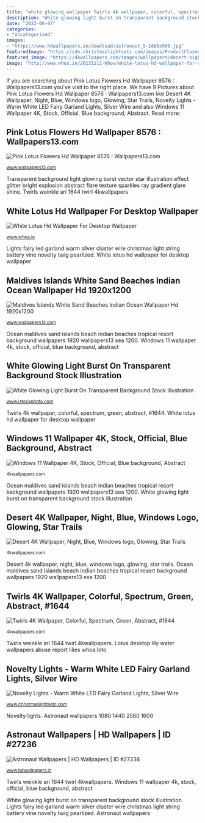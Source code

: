 ```yaml
---
title: "white glowing wallpaper Twirls 4k wallpaper, colorful, spectrum, green, abstract, #1644"
description: "White glowing light burst on transparent background stock illustration"
date: "2022-06-07"
categories:
- "Uncategorized"
images:
- "https://www.hdwallpapers.in/download/astronaut_5-1600x900.jpg"
featuredImage: "https://cdn.christmaslightsetc.com/images/ProductCloseup/52487/warm-white-LED-Cluster-Fairy-Vine-Lights-8087.jpg"
featured_image: "https://4kwallpapers.com/images/wallpapers/desert-night-blue-windows-logo-glowing-star-trails-1920x1080-2552.jpg"
image: "http://www.whoa.in/20131111-Whoa/white-lotus-hd-wallpaper-for-desktop-wallpaper.jpg"
---
```


If you are searching about Pink Lotus Flowers Hd Wallpaper 8576 : Wallpapers13.com you've visit to the right place. We have 9 Pictures about Pink Lotus Flowers Hd Wallpaper 8576 : Wallpapers13.com like Desert 4K Wallpaper, Night, Blue, Windows logo, Glowing, Star Trails, Novelty Lights - Warm White LED Fairy Garland Lights, Silver Wire and also Windows 11 Wallpaper 4K, Stock, Official, Blue background, Abstract. Read more:

## Pink Lotus Flowers Hd Wallpaper 8576 : Wallpapers13.com

![Pink Lotus Flowers Hd Wallpaper 8576 : Wallpapers13.com](http://www.wallpapers13.com/wp-content/uploads/2015/12/Pink-lotus-flowers-HD-wallpaper-8576-1440x900.jpg "Maldives islands white sand beaches indian ocean wallpaper hd 1920x1200")

<small>www.wallpapers13.com</small>

Transparent background light glowing burst vector star illustration effect glitter bright explosion abstract flare texture sparkles ray gradient glare shine. Twirls weinkle ari 1644 twirl 4kwallpapers

## White Lotus Hd Wallpaper For Desktop Wallpaper

![White Lotus Hd Wallpaper For Desktop Wallpaper](http://www.whoa.in/20131111-Whoa/white-lotus-hd-wallpaper-for-desktop-wallpaper.jpg "Lotus flowers pink flower blossom 1930s wallpapers13 plants open feminism light water floral lily body meaning asian very authors")

<small>www.whoa.in</small>

Lights fairy led garland warm silver cluster wire christmas light string battery vine novelty twig pearlized. White lotus hd wallpaper for desktop wallpaper

## Maldives Islands White Sand Beaches Indian Ocean Wallpaper Hd 1920x1200

![Maldives Islands White Sand Beaches Indian Ocean Wallpaper Hd 1920x1200](https://www.wallpapers13.com/wp-content/uploads/2017/10/Maldives-islands-white-sand-beaches-Indian-Ocean-Wallpaper-HD-1920x1200-1680x1050.jpg "Transparent background light glowing burst vector star illustration effect glitter bright explosion abstract flare texture sparkles ray gradient glare shine")

<small>www.wallpapers13.com</small>

Ocean maldives sand islands beach indian beaches tropical resort background wallpapers 1920 wallpapers13 sea 1200. Windows 11 wallpaper 4k, stock, official, blue background, abstract

## White Glowing Light Burst On Transparent Background Stock Illustration

![White Glowing Light Burst On Transparent Background Stock Illustration](https://media.istockphoto.com/vectors/white-glowing-light-burst-on-transparent-background-vector-id532397448 "Pink lotus flowers hd wallpaper 8576 : wallpapers13.com")

<small>www.istockphoto.com</small>

Twirls 4k wallpaper, colorful, spectrum, green, abstract, #1644. White lotus hd wallpaper for desktop wallpaper

## Windows 11 Wallpaper 4K, Stock, Official, Blue Background, Abstract

![Windows 11 Wallpaper 4K, Stock, Official, Blue background, Abstract](https://4kwallpapers.com/images/wallpapers/windows-11-stock-official-blue-background-abstract-2732x2732-5768.jpg "Novelty lights")

<small>4kwallpapers.com</small>

Ocean maldives sand islands beach indian beaches tropical resort background wallpapers 1920 wallpapers13 sea 1200. White glowing light burst on transparent background stock illustration

## Desert 4K Wallpaper, Night, Blue, Windows Logo, Glowing, Star Trails

![Desert 4K Wallpaper, Night, Blue, Windows logo, Glowing, Star Trails](https://4kwallpapers.com/images/wallpapers/desert-night-blue-windows-logo-glowing-star-trails-1920x1080-2552.jpg "Maldives islands white sand beaches indian ocean wallpaper hd 1920x1200")

<small>4kwallpapers.com</small>

Desert 4k wallpaper, night, blue, windows logo, glowing, star trails. Ocean maldives sand islands beach indian beaches tropical resort background wallpapers 1920 wallpapers13 sea 1200

## Twirls 4K Wallpaper, Colorful, Spectrum, Green, Abstract, #1644

![Twirls 4K Wallpaper, Colorful, Spectrum, Green, Abstract, #1644](http://4kwallpapers.com/images/walls/thumbs_3t/1644.jpg "Ocean maldives sand islands beach indian beaches tropical resort background wallpapers 1920 wallpapers13 sea 1200")

<small>4kwallpapers.com</small>

Twirls weinkle ari 1644 twirl 4kwallpapers. Lotus desktop lily water wallpapers abuse report lilies whoa loto

## Novelty Lights - Warm White LED Fairy Garland Lights, Silver Wire

![Novelty Lights - Warm White LED Fairy Garland Lights, Silver Wire](https://cdn.christmaslightsetc.com/images/ProductCloseup/52487/warm-white-LED-Cluster-Fairy-Vine-Lights-8087.jpg "Astronaut wallpapers")

<small>www.christmaslightsetc.com</small>

Novelty lights. Astronaut wallpapers 1080 1440 2560 1600

## Astronaut Wallpapers | HD Wallpapers | ID #27236

![Astronaut Wallpapers | HD Wallpapers | ID #27236](https://www.hdwallpapers.in/download/astronaut_5-1600x900.jpg "Windows night 5k 4k light microsoft wallpapers desert glowing star desktop nature 8k 2552 trails backgrounds resolution mobiles tablets resolutions")

<small>www.hdwallpapers.in</small>

Twirls weinkle ari 1644 twirl 4kwallpapers. Windows 11 wallpaper 4k, stock, official, blue background, abstract

White glowing light burst on transparent background stock illustration. Lights fairy led garland warm silver cluster wire christmas light string battery vine novelty twig pearlized. Astronaut wallpapers
